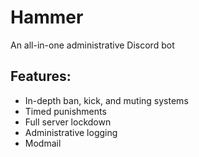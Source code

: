 # Hammer
An all-in-one administrative Discord bot

## Features:
- In-depth ban, kick, and muting systems
- Timed punishments
- Full server lockdown
- Administrative logging
- Modmail
